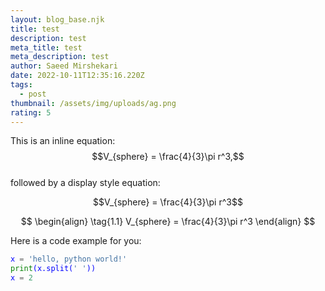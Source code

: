 ```yaml
---
layout: blog_base.njk
title: test
description: test
meta_title: test
meta_description: test
author: Saeed Mirshekari
date: 2022-10-11T12:35:16.220Z
tags:
  - post
thumbnail: /assets/img/uploads/ag.png
rating: 5
---
```

<script
  src="https://cdn.mathjax.org/mathjax/latest/MathJax.js?config=TeX-AMS-MML_HTMLorMML"
  type="text/javascript">
</script>

This is an inline equation: $$V_{sphere} = \frac{4}{3}\pi r^3,$$<br>
followed by a display style equation:

$$V_{sphere} = \frac{4}{3}\pi r^3$$

$$
\begin{align}
  \tag{1.1}
  V_{sphere} = \frac{4}{3}\pi r^3
\end{align}
$$

H﻿ere is a code example for you:

<span style="color:blue;background-color:#C0C0C0;">

```python
x = 'hello, python world!'
print(x.split(' '))
x﻿ = 2
```
</span>

